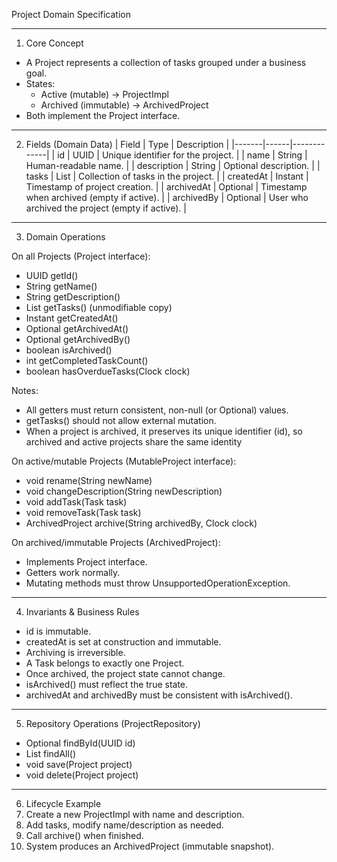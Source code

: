 Project Domain Specification

---

1. Core Concept
- A Project represents a collection of tasks grouped under a business goal.
- States:
  - Active (mutable) -> ProjectImpl
  - Archived (immutable) -> ArchivedProject
- Both implement the Project interface.

---

2. Fields (Domain Data)
| Field | Type | Description |
|-------|------|-------------|
| id | UUID | Unique identifier for the project. |
| name | String | Human-readable name. |
| description | String | Optional description. |
| tasks | List<Task> | Collection of tasks in the project. |
| createdAt | Instant | Timestamp of project creation. |
| archivedAt | Optional<Instant> | Timestamp when archived (empty if active). |
| archivedBy | Optional<String> | User who archived the project (empty if active). |

---

3. Domain Operations

On all Projects (Project interface):
- UUID getId()
- String getName()
- String getDescription()
- List<Task> getTasks() (unmodifiable copy)
- Instant getCreatedAt()
- Optional<Instant> getArchivedAt()
- Optional<String> getArchivedBy()
- boolean isArchived()
- int getCompletedTaskCount()
- boolean hasOverdueTasks(Clock clock)

Notes:
- All getters must return consistent, non-null (or Optional) values.
- getTasks() should not allow external mutation.
- When a project is archived, it preserves its unique identifier (id), so archived and active projects share the same identity

On active/mutable Projects (MutableProject interface):
- void rename(String newName)
- void changeDescription(String newDescription)
- void addTask(Task task)
- void removeTask(Task task)
- ArchivedProject archive(String archivedBy, Clock clock)

On archived/immutable Projects (ArchivedProject):
- Implements Project interface.
- Getters work normally.
- Mutating methods must throw UnsupportedOperationException.

---

4. Invariants & Business Rules
- id is immutable.
- createdAt is set at construction and immutable.
- Archiving is irreversible.
- A Task belongs to exactly one Project.
- Once archived, the project state cannot change.
- isArchived() must reflect the true state.
- archivedAt and archivedBy must be consistent with isArchived().

---

5. Repository Operations (ProjectRepository)
- Optional<Project> findById(UUID id)
- List<Project> findAll()
- void save(Project project)
- void delete(Project project)

---

6. Lifecycle Example
1. Create a new ProjectImpl with name and description.
2. Add tasks, modify name/description as needed.
3. Call archive() when finished.
4. System produces an ArchivedProject (immutable snapshot).

